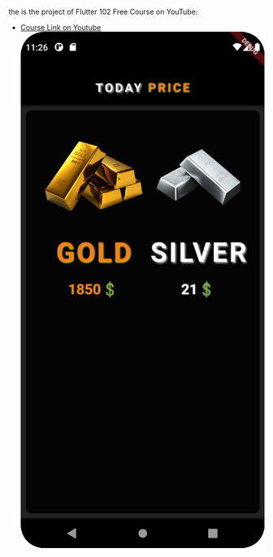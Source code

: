 the is the project of Flutter 102 Free Course on YouTube:
- [Course Link on Youtube](https://www.youtube.com/playlist?list=PL60rTvwmJG012V7-goJNXlTv-uyoCsTyH)
![Preview](/preview/1.png)
